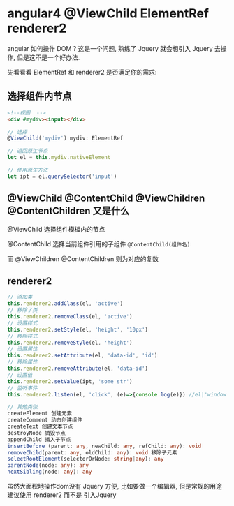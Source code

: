 # angular4 @ViewChild ElementRef  renderer2

angular 如何操作 DOM ? 这是一个问题, 熟练了 Jquery 就会想引入 Jquery 去操作, 但是这不是一个好办法.

先看看看 ElementRef 和 renderer2 是否满足你的需求:

## 选择组件内节点

```html
<!--视图  -->
<div #mydiv><input></div>
```

```ts
// 选择
@ViewChild('mydiv') mydiv: ElementRef

// 返回原生节点
let el = this.mydiv.nativeElement

// 使用原生方法
let ipt = el.querySelector('input')

```

## @ViewChild @ContentChild @ViewChildren @ContentChildren 又是什么

@ViewChild 选择组件模板内的节点

@ContentChild 选择当前组件引用的子组件 `@ContentChild(组件名)`

而 @ViewChildren @ContentChildren 则为对应的复数

## renderer2

```ts
// 添加类
this.renderer2.addClass(el, 'active')
// 移除了类
this.renderer2.removeClass(el, 'active')
// 设置样式
this.renderer2.setStyle(el, 'height', '10px')
// 移除样式
this.renderer2.removeStyle(el, 'height')
// 设置属性
this.renderer2.setAttribute(el, 'data-id', 'id')
// 移除属性
this.renderer2.removeAttribute(el, 'data-id')
// 设置值
this.renderer2.setValue(ipt, 'some str')
// 监听事件
this.renderer2.listen(el, 'click', (e)=>{console.log(e)}) //el|'window'|'document'|'body'

// 其他类似
createElement 创建元素
createComment 动态创建组件
createText 创建文本节点
destroyNode 销毁节点
appendChild 插入子节点
insertBefore (parent: any, newChild: any, refChild: any): void
removeChild(parent: any, oldChild: any): void 移除子元素
selectRootElement(selectorOrNode: string|any): any
parentNode(node: any): any
nextSibling(node: any): any
```

虽然大面积地操作dom没有 Jquery 方便, 比如要做一个编辑器, 但是常规的用途建议使用 renderer2 而不是 引入Jquery